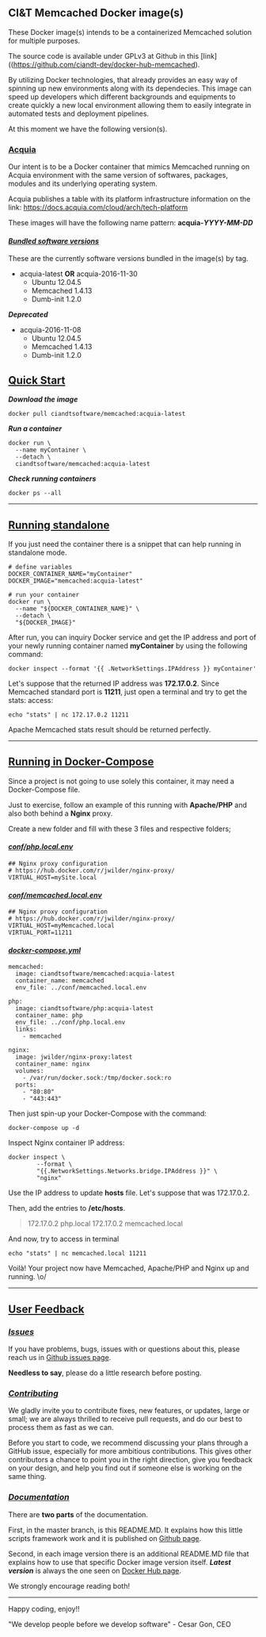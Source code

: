 ## CI&T Memcached Docker image(s)

These Docker image(s) intends to be a containerized Memcached solution for multiple purposes.

The source code is available under GPLv3 at Github in this [link]((https://github.com/ciandt-dev/docker-hub-memcached).

By utilizing Docker technologies, that already provides an easy way of spinning up new environments along with its dependecies. This image can speed up developers which different backgrounds and equipments to create quickly a new local environment allowing them to easily integrate in automated tests and deployment pipelines.

At this moment we have the following version(s).

### [Acquia](#acquia)

Our intent is to be a Docker container that mimics Memcached running on Acquia environment with the same version of softwares, packages, modules and its underlying operating system.

Acquia publishes a table with its platform infrastructure information on the link: https://docs.acquia.com/cloud/arch/tech-platform

These images will have the following name pattern: __acquia-*YYYY-MM-DD*__

#### [*Bundled software versions*](#software-versions)

These are the currently software versions bundled in the image(s) by tag.

* acquia-latest __OR__ acquia-2016-11-30
  * Ubuntu 12.04.5
  * Memcached 1.4.13
  * Dumb-init 1.2.0

__*Deprecated*__

* acquia-2016-11-08
  * Ubuntu 12.04.5
  * Memcached 1.4.13
  * Dumb-init 1.2.0

## [Quick Start](#quickstart)

__*Download the image*__

```
docker pull ciandtsoftware/memcached:acquia-latest
```

__*Run a container*__

```
docker run \
  --name myContainer \
  --detach \
  ciandtsoftware/memcached:acquia-latest
```

__*Check running containers*__

```
docker ps --all
```

* * *

## [Running standalone](#running-standalone)

If you just need the container there is a snippet that can help running in standalone mode.

```
# define variables
DOCKER_CONTAINER_NAME="myContainer"
DOCKER_IMAGE="memcached:acquia-latest"

# run your container
docker run \
  --name "${DOCKER_CONTAINER_NAME}" \
  --detach \
  "${DOCKER_IMAGE}"
```

After run, you can inquiry Docker service and get the IP address and port of your newly running container named __myContainer__ by using the following command:

```
docker inspect --format '{{ .NetworkSettings.IPAddress }} myContainer'
```

Let's suppose that the returned IP address was __172.17.0.2__.
Since Memcached standard port is __11211__, just open a terminal and try to get the stats: access:

```
echo "stats" | nc 172.17.0.2 11211
```

Apache Memcached stats result should be returned perfectly.

* * *

## [Running in Docker-Compose](#running-docker-compose)

Since a project is not going to use solely this container, it may need a Docker-Compose file.

Just to exercise, follow an example of this running with __Apache/PHP__ and also both behind a __Nginx__ proxy.

Create a new folder and fill with these 3 files and respective folders;

#### [__*conf/php.local.env*__](#php-env)

```
## Nginx proxy configuration
# https://hub.docker.com/r/jwilder/nginx-proxy/
VIRTUAL_HOST=mySite.local
```

#### [__*conf/memcached.local.env*__](#memcached-env)

```
## Nginx proxy configuration
# https://hub.docker.com/r/jwilder/nginx-proxy/
VIRTUAL_HOST=myMemcached.local
VIRTUAL_PORT=11211
```

#### [__*docker-compose.yml*__](#docker-compose)

```
memcached:
  image: ciandtsoftware/memcached:acquia-latest
  container_name: memcached
  env_file: ../conf/memcached.local.env

php:
  image: ciandtsoftware/php:acquia-latest
  container_name: php
  env_file: ../conf/php.local.env
  links:
    - memcached

nginx:
  image: jwilder/nginx-proxy:latest
  container_name: nginx
  volumes:
    - /var/run/docker.sock:/tmp/docker.sock:ro
  ports:
    - "80:80"
    - "443:443"
```

Then just spin-up your Docker-Compose with the command:

```
docker-compose up -d
```

Inspect Nginx container IP address:

```
docker inspect \
        --format \
        "{{.NetworkSettings.Networks.bridge.IPAddress }}" \
        "nginx"
```

Use the IP address to update __hosts__ file. Let's suppose that was 172.17.0.2.

Then, add the entries to __/etc/hosts__.

> 172.17.0.2 php.local
> 172.17.0.2 memcached.local

And now, try to access in terminal

```
echo "stats" | nc memcached.local 11211
```

Voilà!
Your project now have Memcached, Apache/PHP and Nginx up and running.
\\o/

* * *

## [User Feedback](#user-feedback)

### [*Issues*](#issues)

If you have problems, bugs, issues with or questions about this, please reach us in [Github issues page](https://github.com/ciandt-dev/docker-hub-memcached/issues).

__Needless to say__, please do a little research before posting.

### [*Contributing*](#contributing)

We gladly invite you to contribute fixes, new features, or updates, large or small; we are always thrilled to receive pull requests, and do our best to process them as fast as we can.

Before you start to code, we recommend discussing your plans through a GitHub issue, especially for more ambitious contributions. This gives other contributors a chance to point you in the right direction, give you feedback on your design, and help you find out if someone else is working on the same thing.

### [*Documentation*](#documentation)

There are __two parts__ of the documentation.

First, in the master branch, is this README.MD. It explains how this little scripts framework work and it is published on [Github page](https://github.com/ciandt-dev/docker-hub-memcached).

Second, in each image version there is an additional README.MD file that explains how to use that specific Docker image version itself. __*Latest version*__ is always the one seen on [Docker Hub page](https://hub.docker.com/r/ciandtsoftware/memcached).

We strongly encourage reading both!

* * *

Happy coding, enjoy!!

"We develop people before we develop software" - Cesar Gon, CEO
